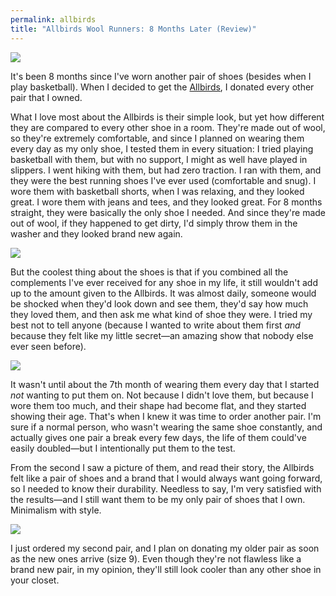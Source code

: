```yaml
---
permalink: allbirds 
title: "Allbirds Wool Runners: 8 Months Later (Review)"
---
```


![][image-1]

It's been 8 months since I've worn another pair of shoes (besides when I play basketball). When I decided to get the [Allbirds][1], I donated every other pair that I owned.

What I love most about the Allbirds is their simple look, but yet how different they are compared to every other shoe in a room. They're made out of wool, so they're extremely comfortable, and since I planned on wearing them every day as my only shoe, I tested them in every situation: I tried playing basketball with them, but with no support, I might as well have played in slippers. I went hiking with them, but had zero traction. I ran with them, and they were the best running shoes I've ever used (comfortable and snug). I wore them with basketball shorts, when I was relaxing, and they looked great. I wore them with jeans and tees, and they looked great. For 8 months straight, they were basically the only shoe I needed. And since they're made out of wool, if they happened to get dirty, I'd simply throw them in the washer and they looked brand new again.

![][image-2]

But the coolest thing about the shoes is that if you combined all the complements I've ever received for any shoe in my life, it still wouldn't add up to the amount given to the Allbirds. It was almost daily, someone would be shocked when they'd look down and see them, they'd say how much they loved them, and then ask me what kind of shoe they were. I tried my best not to tell anyone (because I wanted to write about them first *and* because they felt like my little secret—an amazing show that nobody else ever seen before).

![][image-3]

It wasn't until about the 7th month of wearing them every day that I started *not* wanting to put them on. Not because I didn't love them, but because I wore them too much, and their shape had become flat, and they started showing their age. That's when I knew it was time to order another pair. I'm sure if a normal person, who wasn't wearing the same shoe constantly, and actually gives one pair a break every few days, the life of them could've easily doubled—but I intentionally put them to the test.

From the second I saw a picture of them, and read their story, the Allbirds felt like a pair of shoes and a brand that I would always want going forward, so I needed to know their durability. Needless to say, I'm very satisfied with the results—and I still want them to be my only pair of shoes that I own. Minimalism with style.

![][image-4]

I just ordered my second pair, and I plan on donating my older pair as soon as the new ones arrive (size 9). Even though they're not flawless like a brand new pair, in my opinion, they'll still look cooler than any other shoe in your closet.

[1]:	http://allbirds.com

[image-1]:	/_photos/allbirds_8_months_later.jpg
[image-2]:	http://blotcdn.com/ebaab3aca2/image-cache/1468357833766/photo20may20312c2072007201820pm.jpg
[image-3]:	https://dl.dropboxusercontent.com/s/b7emoqzpe4bc1hn/IMG_2816-2.jpeg
[image-4]:	https://dl.dropboxusercontent.com/s/bz18dl1s6p7hpfs/Image%2048.jpg